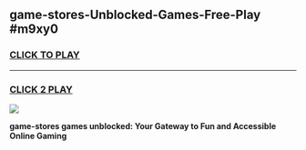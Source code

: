 
## game-stores-Unblocked-Games-Free-Play #m9xy0
<h3>
<a href="https://us.freeplayer.one?title=game-stores&ref=9M">CLICK TO PLAY</a></h3>
<hr>

<h3>
<a href="https://us.freeplayer.one?title=game-stores&ref=9M">CLICK 2 PLAY</a>
  
</h3>

<a href="https://us.freeplayer.one?title=game-stores&ref=9M"><img src="https://clearcache.store/games.png"></a>


**game-stores games unblocked: Your Gateway to Fun and Accessible Online Gaming**
